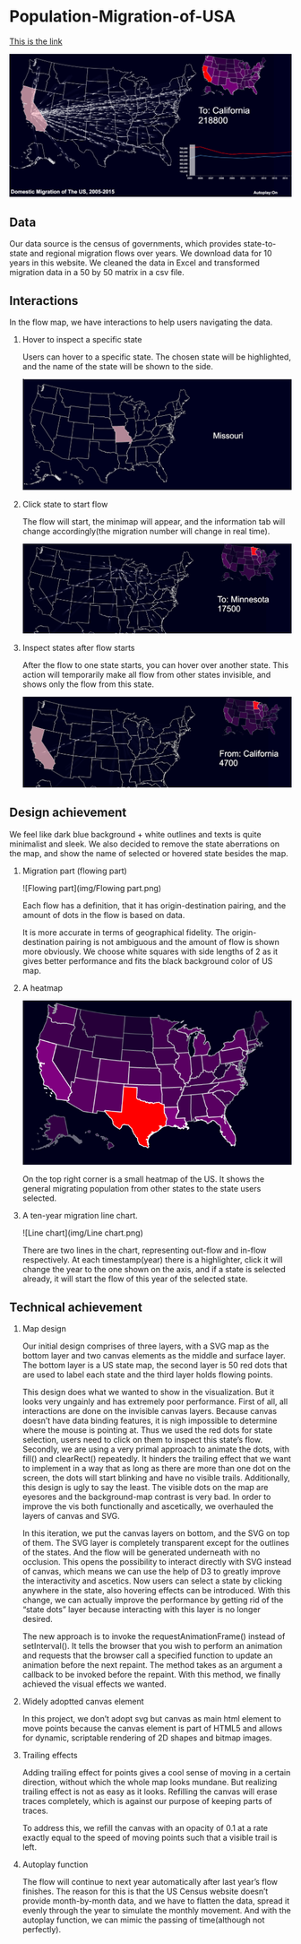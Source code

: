 # Population-Migration-of-USA


[This is the link](https://yijiang93.github.io/Population-Migration-of-USA/)

![Overview](img/Overview.png)

## Data
Our data source is the census of governments, which provides state-to-state and regional migration flows over years.
We download data for 10 years in this website. We cleaned the data in Excel and transformed migration data in a 50 by 50 matrix in a csv file.

## Interactions
In the flow map, we have interactions to help users navigating the data.

1. Hover to inspect a specific state

  	Users can hover to a specific state. The chosen state will be highlighted, and the name of the state will be shown to the side.
  
  	![Hover](img/Hover.png)

2. Click state to start flow

  	The flow will start, the minimap will appear, and the information tab will change accordingly(the migration number will change in real time).
  
  	![Click](img/Click.png)

3. Inspect states after flow starts
  
  	After the flow to one state starts, you can hover over another state. This action will temporarily make all flow from other states invisible, and shows only the flow from this state.
  
  	![Inspect](img/Inspect.png)
 

## Design achievement
We feel like dark blue background + white outlines and texts is quite minimalist and sleek. We also decided to remove the state aberrations on the map, and show the name of selected or hovered state besides the map.


1. Migration part (flowing part)

  	![Flowing part](img/Flowing part.png)

  	Each flow has a definition, that it has origin-destination pairing, and the amount of dots in the flow is based on data.
  	
  	It is more accurate in terms of geographical fidelity. The origin-destination pairing is not ambiguous and the amount of flow is shown more obviously. We choose white squares with side lengths of 2 as it gives better performance and fits the black background color of US map.


2. A heatmap

  	![Heatmap](img/Heatmap.png)

  	On the top right corner is a small heatmap of the US. It shows the general migrating population from other states to the state users selected.


3. A ten-year migration line chart.
 
 	![Line chart](img/Line chart.png)

  	There are two lines in the chart, representing out-flow and in-flow respectively. At each timestamp(year) there is a highlighter, click it will change the year to the one shown on the axis, and if a state is selected already, it will start the flow of this year of the selected state.



## Technical achievement

1. Map design

  	Our initial design comprises of three layers, with a SVG map as the bottom layer and two canvas elements as the middle and surface layer. The bottom layer is a US state map, the second layer is 50 red dots that are used to label each state and the third layer holds flowing points.

  	This design does what we wanted to show in the visualization. But it looks very ungainly and has extremely poor performance. First of all, all interactions are done on the invisible canvas layers. Because canvas doesn’t have data binding features, it is nigh impossible to determine where the mouse is pointing at. Thus we used the red dots for state selection, users need to click on them to inspect this state’s flow. Secondly, we are using a very primal approach to animate the dots, with fill() and clearRect() repeatedly. It hinders the trailing effect that we want to implement in a way that as long as there are more than one dot on the screen, the dots will start blinking and have no visible trails. Additionally, this design is ugly to say the least. The visible dots on the map are eyesores and the background-map contrast is very bad. In order to improve the vis both functionally and ascetically, we overhauled the layers of canvas and SVG.

  	In this iteration, we put the canvas layers on bottom, and the SVG on top of them. The SVG layer is completely transparent except for the outlines of the states. And the flow will be generated underneath with no occlusion. This opens the possibility to interact directly with SVG instead of canvas, which means we can use the help of D3 to greatly improve the interactivity and ascetics. Now users can select a state by clicking anywhere in the state, also hovering effects can be introduced. With this change, we can actually improve the performance by getting rid of the “state dots” layer because interacting with this layer is no longer desired.

  	The new approach is to invoke the requestAnimationFrame() instead of setInterval(). It tells the browser that you wish to perform an animation and requests that the browser call a specified function to update an animation before the next repaint. The method takes as an argument a callback to be invoked before the repaint. With this method, we finally achieved the visual effects we wanted.


2. Widely adoptted canvas element

  	In this project, we don’t adopt svg but canvas as main html element to move points because the canvas element is part of HTML5 and allows for dynamic, scriptable rendering of 2D shapes and bitmap images.


3. Trailing effects

  	Adding trailing effect for points gives a cool sense of moving in a certain direction, without which the whole map looks mundane. But realizing trailing effect is not as easy as it looks. Refilling the canvas will erase traces completely, which is against our purpose of keeping parts of traces.

  	To address this, we refill the canvas with an opacity of 0.1 at a rate exactly equal to the speed of moving points such that a visible trail is left.


4. Autoplay function

  	The flow will continue to next year automatically after last year’s flow finishes. The reason for this is that the US Census website doesn’t provide month-by-month data, and we have to flatten the data, spread it evenly through the year to simulate the monthly movement. And with the autoplay function, we can mimic the passing of time(although not perfectly).
